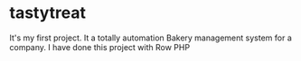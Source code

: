 # tastytreat
It's my first project. It a totally automation Bakery management system for a company. I have done this project with Row PHP
